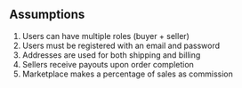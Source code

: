 ## Assumptions

1. Users can have multiple roles (buyer + seller)
2. Users must be registered with an email and password
3. Addresses are used for both shipping and billing
4. Sellers receive payouts upon order completion
5. Marketplace makes a percentage of sales as commission